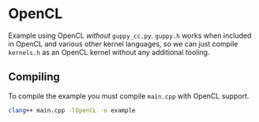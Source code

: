 # OpenCL

Example using OpenCL *without* `guppy_cc.py`. `guppy.h` works when included in
OpenCL and various other kernel languages, so we can just compile `kernels.h`
as an OpenCL kernel without any additional tooling.

## Compiling

To compile the example you must compile `main.cpp` with OpenCL support.

```bash
clang++ main.cpp -lOpenCL -o example
```
